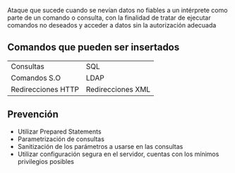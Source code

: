 Ataque que sucede cuando se nevían datos no fiables a un intérprete como parte de un comando o consulta, con la finalidad de tratar de ejecutar comandos no deseados y acceder a datos sin la autorización adecuada

## Comandos que pueden ser insertados

|                  |                  |
|---------------|---------------|
| Consultas | SQL |
| Comandos S.O | LDAP |
| Redirecciones HTTP | Redirecciones XML |

## Prevención

- Utilizar Prepared Statements
- Parametrización de consultas
- Sanitización de los parámetros a usarse en las consultas
- Utilizar configuración segura en el servidor, cuentas con los mínimos privilegios posibles